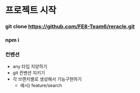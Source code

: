 # 프로젝트 시작

### git clone https://github.com/FE8-Team6/reracle.git

### npm i

### 컨벤션

- any 타입 지양하기
- git 컨벤션 지키기
- 각 브랜치별로 생성해서 기능구현하기
  - 예시) feature/search
